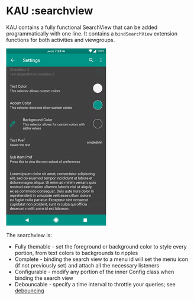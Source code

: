 # KAU :searchview

KAU contains a fully functional SearchView that can be added programmatically with one line. 
It contains a `bindSearchView` extension functions for both activities and viewgroups.

![Search View Gif](https://raw.githubusercontent.com/AllanWang/Storage-Hub/master/kau/kau_search_view.gif)

The searchview is:
* Fully themable - set the foreground or background color to style every portion, from text colors to backgrounds to ripples
* Complete - binding the search view to a menu id will set the menu icon (if not previously set) and attach all the necessary listeners
* Configurable - modify any portion of the inner Config class when binding the search view
* Debouncable - specify a time interval to throttle your queries; see [debouncing](../core#debounce)
